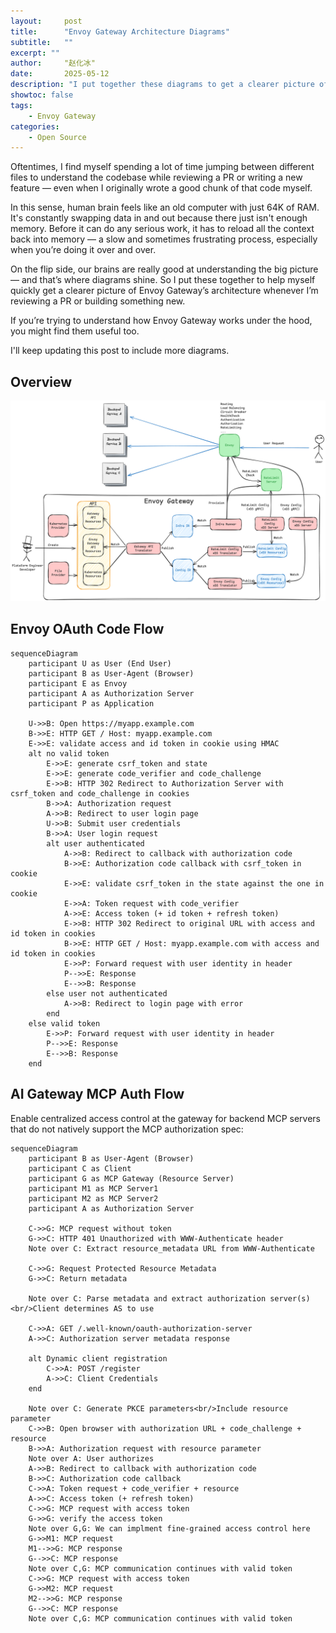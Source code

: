 ```yaml
---
layout:     post
title:      "Envoy Gateway Architecture Diagrams"
subtitle:   ""
excerpt: ""
author:     "赵化冰"
date:       2025-05-12
description: "I put together these diagrams to get a clearer picture of the Envoy Gateway's architecture. If you’re trying to understand how Envoy Gateway works under the hood, you might find them useful too."
showtoc: false
tags:
    - Envoy Gateway
categories:
    - Open Source
---
```


Oftentimes, I find myself spending a lot of time jumping between different files to understand the codebase while reviewing a PR or
writing a new feature — even when I originally wrote a good chunk of that code myself.

In this sense, human brain feels like an old computer with just 64K of RAM. It's constantly swapping data in and out because
there just isn't enough memory. Before it can do any serious work, it has to reload all the context back into memory — a slow and sometimes frustrating process, especially when you’re doing it over and over.

On the flip side, our brains are really good at understanding the big picture — and that’s where diagrams shine. So I put
these together to help myself quickly get a clearer picture of Envoy Gateway’s architecture whenever I’m reviewing a PR or building something new.

If you’re trying to understand how Envoy Gateway works under the hood, you might find them useful too.

I'll keep updating this post to include more diagrams.

## Overview
![](./envoy-gateway-architecture.png)

## Envoy OAuth Code Flow

```mermaid
sequenceDiagram
    participant U as User (End User)
    participant B as User-Agent (Browser)
    participant E as Envoy
    participant A as Authorization Server
    participant P as Application

    U->>B: Open https://myapp.example.com
    B->>E: HTTP GET / Host: myapp.example.com
    E->>E: validate access and id token in cookie using HMAC
    alt no valid token
        E->>E: generate csrf_token and state
        E->>E: generate code_verifier and code_challenge
        E->>B: HTTP 302 Redirect to Authorization Server with csrf_token and code_challenge in cookies
        B->>A: Authorization request
        A->>B: Redirect to user login page
        U->>B: Submit user credentials
        B->>A: User login request
        alt user authenticated
            A->>B: Redirect to callback with authorization code
            B->>E: Authorization code callback with csrf_token in cookie
            E->>E: validate csrf_token in the state against the one in cookie
            E->>A: Token request with code_verifier
            A->>E: Access token (+ id token + refresh token)
            E->>B: HTTP 302 Redirect to original URL with access and id token in cookies
            B->>E: HTTP GET / Host: myapp.example.com with access and id token in cookies
            E->>P: Forward request with user identity in header
            P-->>E: Response
            E-->>B: Response
        else user not authenticated
            A->>B: Redirect to login page with error
        end
    else valid token
        E->>P: Forward request with user identity in header
        P-->>E: Response
        E-->>B: Response
    end
```

## AI Gateway MCP Auth Flow

Enable centralized access control at the gateway for backend MCP servers that do not natively support the MCP authorization spec:
```mermaid
sequenceDiagram
    participant B as User-Agent (Browser)
    participant C as Client
    participant G as MCP Gateway (Resource Server)
    participant M1 as MCP Server1
    participant M2 as MCP Server2
    participant A as Authorization Server

    C->>G: MCP request without token
    G->>C: HTTP 401 Unauthorized with WWW-Authenticate header
    Note over C: Extract resource_metadata URL from WWW-Authenticate

    C->>G: Request Protected Resource Metadata
    G->>C: Return metadata

    Note over C: Parse metadata and extract authorization server(s)<br/>Client determines AS to use

    C->>A: GET /.well-known/oauth-authorization-server
    A->>C: Authorization server metadata response

    alt Dynamic client registration
        C->>A: POST /register
        A->>C: Client Credentials
    end

    Note over C: Generate PKCE parameters<br/>Include resource parameter
    C->>B: Open browser with authorization URL + code_challenge + resource
    B->>A: Authorization request with resource parameter
    Note over A: User authorizes
    A->>B: Redirect to callback with authorization code
    B->>C: Authorization code callback
    C->>A: Token request + code_verifier + resource
    A->>C: Access token (+ refresh token)
    C->>G: MCP request with access token
    G->>G: verify the access token
    Note over G,G: We can implment fine-grained access control here
    G->>M1: MCP request
    M1-->>G: MCP response
    G-->>C: MCP response
    Note over C,G: MCP communication continues with valid token
    C->>G: MCP request with access token
    G->>M2: MCP request
    M2-->>G: MCP response
    G-->>C: MCP response
    Note over C,G: MCP communication continues with valid token


```
